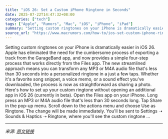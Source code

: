 ```yaml
---
title: "iOS 26: Set a Custom iPhone Ringtone in Seconds"
date: 2025-07-22T14:47:32+08:00
categories: ["tech"]
tags: ["Apple", "Rumors", "Mac", "iOS", "iPhone", "iPad"]
summary: "Setting custom ringtones on your iPhone is dramatically easier in iOS 26. Apple has eliminated the need for the cumbersome process of exporting a track from the GarageBand app, and now provides a simp"
source_url: "https://www.macrumors.com/how-to/ios-set-custom-iphone-ringtone/"
---
```


Setting custom ringtones on your iPhone is dramatically easier in iOS 26. Apple has eliminated the need for the cumbersome process of exporting a track from the GarageBand app, and now provides a simple four-step process that works directly from the Files app. The new streamlined approach means you can transform any MP3 or M4A audio file that's less than 30 seconds into a personalized ringtone in a just a few taps. Whether it's a favorite song snippet, a voice memo, or a sound effect you've downloaded, the process is now as straightforward as sharing a photo. Here's how to set up your custom ringtone without opening an additional app in iOS 26 (currently in beta). Open the Files app on your iPhone. Long press an MP3 or M4A audio file that's less than 30 seconds long. Tap Share in the pop-up menu. Scroll down to the actions menu and choose Use as Ringtone. The change will be made immediately. You'll be sent to Settings ➝ Sounds & Haptics ➝ Ringtone, where you'll see the custom ringtone ...

---

*来源: [原文链接](https://www.macrumors.com/how-to/ios-set-custom-iphone-ringtone/)*
